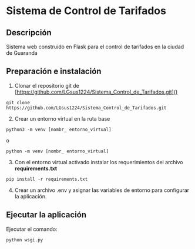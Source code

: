 # Sistema de Control de Tarifados
## Descripción
Sistema web construido en Flask para el control de tarifados en la ciudad de Guaranda

## Preparación e instalación
1. Clonar el repositorio git de [https://github.com/LGsus1224/Sistema_Control_de_Tarifados.git]()
```
git clone https://github.com/LGsus1224/Sistema_Control_de_Tarifados.git
```
2. Crear un entorno virtual en la ruta base
```
python3 -m venv [nombr_ entorno_virtual]
```
o
```
python -m venv [nombr_ entorno_virtual]
```
3. Con el entorno virtual activado instalar los requerimientos del archivo  **requirements.txt**
```
pip install -r requirements.txt
```
4. Crear un archivo .env y asignar las variables de entorno para configurar la aplicación.

## Ejecutar la aplicación
Ejecutar el comando:
```
python wsgi.py
```
